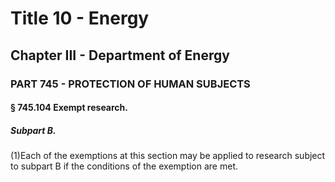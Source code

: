 
# Title 10 - Energy
## Chapter III - Department of Energy
### PART 745 - PROTECTION OF HUMAN SUBJECTS
#### § 745.104 Exempt research.
##### Subpart B.

(1)Each of the exemptions at this section may be applied to research subject to subpart B if the conditions of the exemption are met.
